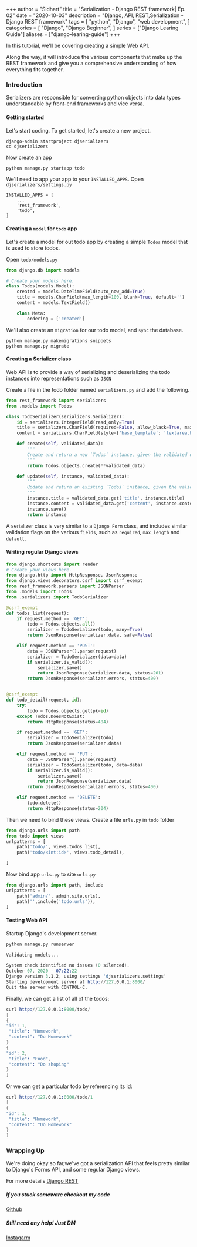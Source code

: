 +++
author = "Sidhart"
title = "Serialization - Django REST framework| Ep. 02"
date = "2020-10-03"
description = "Django, API, REST,Serialization - Django REST framework"
tags = [
    "python",
    "Django",
    "web development",
]
categories = [
    "Django",
    "Django Beginner",
]
series = ["Django Learing Guide"]
aliases = ["django-learing-guide"]
+++


In this tutorial, we'll be covering creating a simple Web API. 

Along the way, it will introduce the various components that make up the REST framework and give you a comprehensive understanding of how everything fits together. 
<!--more-->

### Introduction 

Serializers are responsible for converting python objects into data types understandable by front-end frameworks and vice versa.

#### Getting started

Let's start coding. To get started, let's create a new project.
```
django-admin startproject djserializers
cd djserializers
```

Now create an app 
```
python manage.py startapp todo
```

We'll need to app your app to your ```INSTALLED_APPS```.
Open ```djserializers/settings.py```

```
INSTALLED_APPS = [
    ...
    'rest_framework',
    'todo',
]
```

#### Creating a ```model``` for ```todo``` app

Let's create a model for out todo app by creating a simple ```Todos``` model that is used to store todos.

Open ```todo/models.py```
```py
from django.db import models

# Create your models here.
class Todos(models.Model):
    created = models.DateTimeField(auto_now_add=True)
    title = models.CharField(max_length=100, blank=True, default='')
    content = models.TextField()

    class Meta:
        ordering = ['created']
```

We'll also create an ```migration``` for our todo model, and ```sync``` the database.
```
python manage.py makemigrations snippets
python manage.py migrate
```

#### Creating a Serializer class

Web API is to provide a way of serializing and deserializing the todo instances into representations such as ```JSON```

Create a file in the todo folder named ```serializers.py``` and add the following.
```py
from rest_framework import serializers
from .models import Todos

class TodoSerializer(serializers.Serializer):
    id = serializers.IntegerField(read_only=True)
    title = serializers.CharField(required=False, allow_black=True, max_length=100)
    content = serializers.CharField(style={'base_template': 'textarea.html'})

    def create(self, validated_data):
        """
        Create and return a new `Todos` instance, given the validated data.
        """
        return Todos.objects.create(**validated_data)

    def update(self, instance, validated_data):
        """
        Update and return an existing `Todos` instance, given the validated data.
        """
        instance.title = validated_data.get('title', instance.title)
        instance.content = validated_data.get('content', instance.content)
        instance.save()
        return instance
```

A serializer class is very similar to a ```Django Form``` class, and includes similar validation flags on the various ```fields```, such as ```required```, ```max_length``` and ```default```.

#### Writing regular Django views
```py
from django.shortcuts import render
# Create your views here.
from django.http import HttpResponse, JsonResponse
from django.views.decorators.csrf import csrf_exempt
from rest_framework.parsers import JSONParser
from .models import Todos
from .serializers import TodoSerializer

@csrf_exempt
def todos_list(request):
    if request.method == 'GET':
        todo = Todos.objects.all()
        serializer = TodoSerializer(todo, many=True)
        return JsonResponse(serializer.data, safe=False)

    elif request.method == 'POST':
        data = JSONParser().parse(request)
        serializer = TodoSerializer(data=data)
        if serializer.is_valid():
            serializer.save()
            return JsonResponse(serializer.data, status=201)
        return JsonResponse(serializer.errors, status=400)


@csrf_exempt
def todo_detail(request, id):
    try:
        todo = Todos.objects.get(pk=id)
    except Todos.DoesNotExist:
        return HttpResponse(status=404)

    if request.method == 'GET':
        serializer = TodoSerializer(todo)
        return JsonResponse(serializer.data)

    elif request.method == 'PUT':
        data = JSONParser().parse(request)
        serializer = TodoSerializer(todo, data=data)
        if serializer.is_valid():
            serializer.save()
            return JsonResponse(serializer.data)
        return JsonResponse(serializer.errors, status=400)

    elif request.method == 'DELETE':
        todo.delete()
        return HttpResponse(status=204)
```

Then we need to bind these views. Create a file ```urls.py``` in ```todo``` folder
```py
from django.urls import path
from todo import views
urlpatterns = [
    path('todo/', views.todos_list),
    path('todo/<int:id>', views.todo_detail),

]
```
Now bind app ```urls.py``` to site ```urls.py```
```py
from django.urls import path, include
urlpatterns = [
    path('admin/', admin.site.urls),
    path('',include('todo.urls')),
]
```

#### Testing Web API
Startup Django's development server.
```s
python manage.py runserver

Validating models...

System check identified no issues (0 silenced).
October 07, 2020 - 07:22:22
Django version 3.1.2, using settings 'djserializers.settings'
Starting development server at http://127.0.0.1:8000/
Quit the server with CONTROL-C.
```
Finally, we can get a list of all of the todos:
```s
curl http://127.0.0.1:8000/todo/
[
{
"id": 1,
 "title": "Homework",
 "content": "Do Homework"
}
{
"id": 2,
 "title": "Food",
 "content": "Do shoping"
}
]
```
Or we can get a particular todo by referencing its id:
```s
curl http://127.0.0.1:8000/todo/1
[
{
"id": 1,
 "title": "Homework",
 "content": "Do Homework"
}
]
```
### Wrapping Up
We're doing okay so far,we've got a serialization API that feels pretty similar to Django's Forms API, and some regular Django views.

For more details [Django REST](https://www.django-rest-framework.org/tutorial/1-serialization/)

##### If you stuck someware checkout my code
[Github](https://github.com/Apex1000/django-blogs)

##### Still need any help! Just DM 
[Instagarm](https://www.instagram.com/siddythings/)